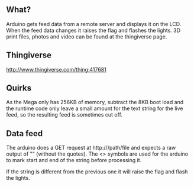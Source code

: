## What?
Arduino gets feed data from a remote server and displays it on the LCD. When the feed data changes it raises the flag and flashes the lights.
3D print files, photos and video can be found at the thingiverse page.

## Thingiverse
http://www.thingiverse.com/thing:417681

## Quirks
As the Mega only has 256KB of memory, subtract the 8KB boot load and the runtime code only leave a small amount for the text string for the live feed, so the resulting feed is sometimes cut off.

## Data feed
The arduino does a GET request at http://<your IP>/path/file and expects a raw output of "<the message>" (without the quotes).
The <> symbols are used for the arduino to mark start and end of the string before processing it.

If the string is different from the previous one it will raise the flag and flash the lights.
